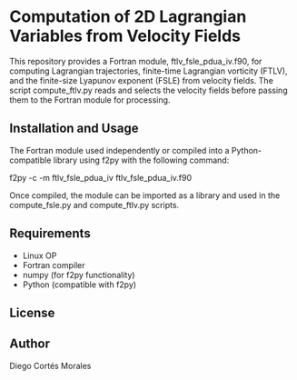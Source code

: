 # Computation of 2D Lagrangian Variables from Velocity Fields

This repository provides a Fortran module, ftlv_fsle_pdua_iv.f90, for computing Lagrangian trajectories, finite-time Lagrangian vorticity (FTLV), and the finite-size Lyapunov exponent (FSLE) from velocity fields.
The script compute_ftlv.py reads and selects the velocity fields before passing them to the Fortran module for processing.

## Installation and Usage

The Fortran module used independently or compiled into a Python-compatible library using f2py with the following command:

f2py -c -m ftlv_fsle_pdua_iv ftlv_fsle_pdua_iv.f90

Once compiled, the module can be imported as a library and used in the compute_fsle.py and compute_ftlv.py scripts.

## Requirements

- Linux OP
- Fortran compiler
- numpy (for f2py functionality)
- Python (compatible with f2py)

## License

## Author

Diego Cortés Morales
